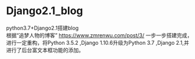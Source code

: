 # Django2.1_blog
python3.7+Django2.1搭建blog  
根据“追梦人物的博客” https://www.zmrenwu.com/post/3/ 一步一步搭建完成，进行一定重构，将Python 3.5.2 ,Django 1.10.6升级为Python 3.7 ,Django 2.1,并进行了后台富文本框功能的添加。
